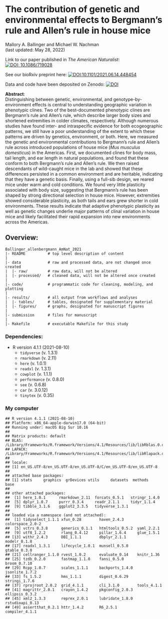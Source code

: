 The contribution of genetic and environmental effects to Bergmann’s rule
and Allen’s rule in house mice
================
Mallory A. Ballinger and Michael W. Nachman<br>(last updated: May 28, 2022)

Link to our paper published in *The American Naturalist*:
[![DOI: 10.1086/719028](http://img.shields.io/badge/DOI-10.1086/719028-success.svg)](https://doi.org/10.1086/719028)

See our bioRxiv preprint here:
[![DOI:10.1101/2021.06.14.448454](http://img.shields.io/badge/DOI-10.1101/2021.06.14.448454-B31B1B.svg)](https://doi.org/10.1101/2021.06.14.448454)

Data and code have been deposited on Zenodo:
[![DOI](https://zenodo.org/badge/DOI/10.5281/zenodo.5823597.svg)](https://doi.org/10.5281/zenodo.5823597)


**Abstract**:<br>Distinguishing between genetic, environmental, and
genotype-by-environment effects is central to understanding geographic
variation in phenotypic clines. Two of the best-documented phenotypic
clines are Bergmann’s rule and Allen’s rule, which describe larger body
sizes and shortened extremities in colder climates, respectively.
Although numerous studies have found inter- and intraspecific evidence
for both ecogeographic patterns, we still have a poor understanding of
the extent to which these patterns are driven by genetics, environment,
or both. Here, we measured the genetic and environmental contributions
to Bergmann’s rule and Allen’s rule across introduced populations of
house mice (*Mus musculus domesticus*) in the Americas. First, we
documented clines for body mass, tail length, and ear length in natural
populations, and found that these conform to both Bergmann’s rule and
Allen’s rule. We then raised descendants of wild-caught mice in the lab
and showed that these differences persisted in a common environment and
are heritable, indicating that they have a genetic basis. Finally, using
a full-sib design, we reared mice under warm and cold conditions. We
found very little plasticity associated with body size, suggesting that
Bergmann’s rule has been shaped by strong directional selection in house
mice. However, extremities showed considerable plasticity, as both tails
and ears grew shorter in cold environments. These results indicate that
adaptive phenotypic plasticity as well as genetic changes underlie major
patterns of clinal variation in house mice and likely facilitated their
rapid expansion into new environments across the Americas.

## Overview:

    Ballinger_allenbergmann_AmNat_2021
    |- README          # top level description of content
    |
    |- data            # raw and processed data, are not changed once created
    |  |- raw/         # raw data, will not be altered
    |  |- processed/   # cleaned data, will not be altered once created
    |
    |- code/           # programmatic code for cleaning, modeling, and plotting
    |
    |- results/        # all output from workflows and analyses
    |  |- tables/      # tables, designated for supplementary material
    |  |- figures/     # graphs, designated for manuscript figures
    |
    |- submission      # files for manuscript
    |
    |- Makefile        # executable Makefile for this study

### Dependencies:

-   R version 4.1.1 (2021-08-10)
    -   `tidyverse` (v. 1.3.1)  
    -   `rmarkdown` (v. 2.11)  
    -   `here` (v. 1.0.1)
    -   `readxl` (v. 1.3.1)
    -   `cowplot` (v. 1.1.1)
    -   `performance` (v. 0.8.0)
    -   `see` (v. 0.6.8)
    -   `car` (v. 3.0.12)
    -   `tinytex` (v. 0.35)

### My computer

    ## R version 4.1.1 (2021-08-10)
    ## Platform: x86_64-apple-darwin17.0 (64-bit)
    ## Running under: macOS Big Sur 10.16
    ## 
    ## Matrix products: default
    ## BLAS:   /Library/Frameworks/R.framework/Versions/4.1/Resources/lib/libRblas.0.dylib
    ## LAPACK: /Library/Frameworks/R.framework/Versions/4.1/Resources/lib/libRlapack.dylib
    ## 
    ## locale:
    ## [1] en_US.UTF-8/en_US.UTF-8/en_US.UTF-8/C/en_US.UTF-8/en_US.UTF-8
    ## 
    ## attached base packages:
    ## [1] stats     graphics  grDevices utils     datasets  methods   base     
    ## 
    ## other attached packages:
    ##  [1] here_1.0.1      rmarkdown_2.11  forcats_0.5.1   stringr_1.4.0  
    ##  [5] dplyr_1.0.7     purrr_0.3.4     readr_2.1.1     tidyr_1.1.4    
    ##  [9] tibble_3.1.6    ggplot2_3.3.5   tidyverse_1.3.1
    ## 
    ## loaded via a namespace (and not attached):
    ##  [1] tidyselect_1.1.1 xfun_0.28        haven_2.4.3      colorspace_2.0-2
    ##  [5] vctrs_0.3.8      generics_0.1.1   htmltools_0.5.2  yaml_2.2.1      
    ##  [9] utf8_1.2.2       rlang_0.4.12     pillar_1.6.4     glue_1.5.1      
    ## [13] withr_2.4.3      DBI_1.1.1        dbplyr_2.1.1     modelr_0.1.8    
    ## [17] readxl_1.3.1     lifecycle_1.0.1  munsell_0.5.0    gtable_0.3.0    
    ## [21] cellranger_1.1.0 rvest_1.0.2      evaluate_0.14    knitr_1.36      
    ## [25] tzdb_0.2.0       fastmap_1.1.0    fansi_0.5.0      broom_0.7.10    
    ## [29] Rcpp_1.0.7       scales_1.1.1     backports_1.4.0  jsonlite_1.7.2  
    ## [33] fs_1.5.2         hms_1.1.1        digest_0.6.29    stringi_1.7.6   
    ## [37] rprojroot_2.0.2  grid_4.1.1       cli_3.1.0        tools_4.1.1     
    ## [41] magrittr_2.0.1   crayon_1.4.2     pkgconfig_2.0.3  ellipsis_0.3.2  
    ## [45] xml2_1.3.3       reprex_2.0.1     lubridate_1.8.0  rstudioapi_0.13 
    ## [49] assertthat_0.2.1 httr_1.4.2       R6_2.5.1         compiler_4.1.1
